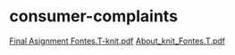 # consumer-complaints
[Final Asignment Fontes.T-knit.pdf](https://github.com/ThiagoCao/consumer-complaints/files/8644396/Final.Asignment.Fontes.T-knit.pdf)
[About_knit_Fontes.T.pdf](https://github.com/ThiagoCao/consumer-complaints/files/8644548/About_knit_Fontes.T.pdf)
